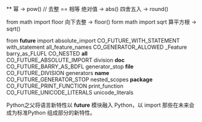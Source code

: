 **         幂              -> pow()
//         去整
==         相等
	   绝对值	   -> abs()
	   四舍五入         -> round()

from math import floor
向下去整	   -> floor()
form math import sqrt
算平方根    -> sqrt()


from __future__ import
    absolute_import            CO_FUTURE_WITH_STATEMENT   with_statement
    all_feature_names          CO_GENERATOR_ALLOWED       _Feature       
    barry_as_FLUFL             CO_NESTED                  __all__       
    CO_FUTURE_ABSOLUTE_IMPORT  division                   __doc__       
    CO_FUTURE_BARRY_AS_BDFL    generator_stop             __file__       
    CO_FUTURE_DIVISION         generators                 __name__       
    CO_FUTURE_GENERATOR_STOP   nested_scopes              __package__       
    CO_FUTURE_PRINT_FUNCTION   print_function       
    CO_FUTURE_UNICODE_LITERALS unicode_literals    

Python之父将语言新特性以 __future__ 模块融入 Python，以 import 那些在未来会成为标准Python 组成部分的新特性。
